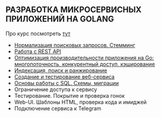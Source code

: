 ## РАЗРАБОТКА МИКРОСЕРВИСНЫХ ПРИЛОЖЕНИЙ НА GOLANG

Про курс посмотреть [тут](https://careers.yadro.com/practical-courses/golang/)

-   [Нормализация поисковых запросов. Стемминг](https://github.com/sgsoul/golangYADRO/tree/Normalization-of-search-queries-Stemming)
-   [Работа с REST API](https://github.com/sgsoul/golangYADRO/tree/REST-API)
-   [Оптимизация производительности приложения на Go: многопоточность, конкурентный доступ, кэширование](https://github.com/sgsoul/golangYADRO/tree/Performance-optimization)
-   [Индексация, поиск и ранжирование](https://github.com/sgsoul/golangYADRO/tree/Indexing-search-ranking)
-   [Создание и тестирование веб-сервиса](https://github.com/sgsoul/golangYADRO/tree/Web-service)
-   [Основы работы с SQL. Схемы, миграции](https://github.com/sgsoul/golangYADRO/tree/SQL-database)
-   Ограничение доступа к сервису
-   Тестирование. Покрытие и проверка гонок
-   Web-UI. Шаблоны HTML, проверка кода и имиджей
-   Подключение сервиса к Telegram
